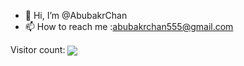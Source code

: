 - 👋 Hi, I’m @AbubakrChan
- 📫 How to reach me :abubakrchan555@gmail.com
<p>  
   Visitor count:
   <img src="https://profile-counter.glitch.me/AbubakrChan/count.svg" align="center"/> 
 </p>

<!---
AbubakrChan/AbubakrChan is a ✨ special o✨ repository because its `README.md` (this file) appears on your GitHub profile.
You can click the Preview link to take a look at your changes.
--->
